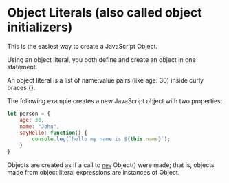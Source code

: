 # Object Literals (also called object initializers)

This is the easiest way to create a JavaScript Object.

Using an object literal, you both define and create an object in one statement.

An object literal is a list of name:value pairs (like age: 30) inside curly braces {}.

The following example creates a new JavaScript object with two properties:

```javascript
let person = {
    age: 30,
    name: "John",
    sayHello: function() {
        console.log(`hello my name is ${this.name}`);
    }
}
```

Objects are created as if a call to [`new`](./new-operator.md) Object() were made; that is, objects made from object literal expressions are instances of Object.